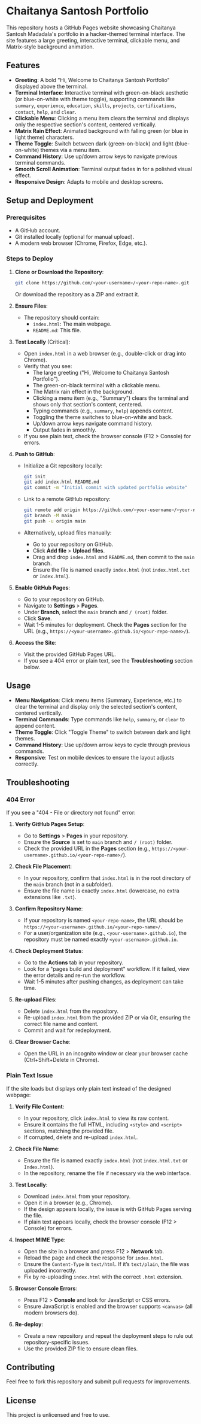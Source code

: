 # Chaitanya Santosh Portfolio

This repository hosts a GitHub Pages website showcasing Chaitanya Santosh Madadala's portfolio in a hacker-themed terminal interface. The site features a large greeting, interactive terminal, clickable menu, and Matrix-style background animation.

## Features

- **Greeting**: A bold "Hi, Welcome to Chaitanya Santosh Portfolio" displayed above the terminal.
- **Terminal Interface**: Interactive terminal with green-on-black aesthetic (or blue-on-white with theme toggle), supporting commands like `summary`, `experience`, `education`, `skills`, `projects`, `certifications`, `contact`, `help`, and `clear`.
- **Clickable Menu**: Clicking a menu item clears the terminal and displays only the respective section's content, centered vertically.
- **Matrix Rain Effect**: Animated background with falling green (or blue in light theme) characters.
- **Theme Toggle**: Switch between dark (green-on-black) and light (blue-on-white) themes via a menu item.
- **Command History**: Use up/down arrow keys to navigate previous terminal commands.
- **Smooth Scroll Animation**: Terminal output fades in for a polished visual effect.
- **Responsive Design**: Adapts to mobile and desktop screens.

## Setup and Deployment

### Prerequisites

- A GitHub account.
- Git installed locally (optional for manual upload).
- A modern web browser (Chrome, Firefox, Edge, etc.).

### Steps to Deploy

1. **Clone or Download the Repository**:

   ```bash
   git clone https://github.com/<your-username>/<your-repo-name>.git
   ```

   Or download the repository as a ZIP and extract it.

2. **Ensure Files**:

   - The repository should contain:
     - `index.html`: The main webpage.
     - `README.md`: This file.

3. **Test Locally** (Critical):

   - Open `index.html` in a web browser (e.g., double-click or drag into Chrome).
   - Verify that you see:
     - The large greeting ("Hi, Welcome to Chaitanya Santosh Portfolio").
     - The green-on-black terminal with a clickable menu.
     - The Matrix rain effect in the background.
     - Clicking a menu item (e.g., "Summary") clears the terminal and shows only that section's content, centered.
     - Typing commands (e.g., `summary`, `help`) appends content.
     - Toggling the theme switches to blue-on-white and back.
     - Up/down arrow keys navigate command history.
     - Output fades in smoothly.
   - If you see plain text, check the browser console (F12 > Console) for errors.

4. **Push to GitHub**:

   - Initialize a Git repository locally:

     ```bash
     git init
     git add index.html README.md
     git commit -m "Initial commit with updated portfolio website"
     ```

   - Link to a remote GitHub repository:

     ```bash
     git remote add origin https://github.com/<your-username>/<your-repo-name>.git
     git branch -M main
     git push -u origin main
     ```

   - Alternatively, upload files manually:

     - Go to your repository on GitHub.
     - Click **Add file** > **Upload files**.
     - Drag and drop `index.html` and `README.md`, then commit to the `main` branch.
     - Ensure the file is named exactly `index.html` (not `index.html.txt` or `Index.html`).

5. **Enable GitHub Pages**:

   - Go to your repository on GitHub.
   - Navigate to **Settings** > **Pages**.
   - Under **Branch**, select the `main` branch and `/ (root)` folder.
   - Click **Save**.
   - Wait 1-5 minutes for deployment. Check the **Pages** section for the URL (e.g., `https://<your-username>.github.io/<your-repo-name>/`).

6. **Access the Site**:

   - Visit the provided GitHub Pages URL.
   - If you see a 404 error or plain text, see the **Troubleshooting** section below.

## Usage

- **Menu Navigation**: Click menu items (Summary, Experience, etc.) to clear the terminal and display only the selected section's content, centered vertically.
- **Terminal Commands**: Type commands like `help`, `summary`, or `clear` to append content.
- **Theme Toggle**: Click "Toggle Theme" to switch between dark and light themes.
- **Command History**: Use up/down arrow keys to cycle through previous commands.
- **Responsive**: Test on mobile devices to ensure the layout adjusts correctly.

## Troubleshooting

### 404 Error

If you see a "404 - File or directory not found" error:

1. **Verify GitHub Pages Setup**:

   - Go to **Settings** > **Pages** in your repository.
   - Ensure the **Source** is set to `main` branch and `/ (root)` folder.
   - Check the provided URL in the **Pages** section (e.g., `https://<your-username>.github.io/<your-repo-name>/`).

2. **Check File Placement**:

   - In your repository, confirm that `index.html` is in the root directory of the `main` branch (not in a subfolder).
   - Ensure the file name is exactly `index.html` (lowercase, no extra extensions like `.txt`).

3. **Confirm Repository Name**:

   - If your repository is named `<your-repo-name>`, the URL should be `https://<your-username>.github.io/<your-repo-name>/`.
   - For a user/organization site (e.g., `<your-username>.github.io`), the repository must be named exactly `<your-username>.github.io`.

4. **Check Deployment Status**:

   - Go to the **Actions** tab in your repository.
   - Look for a "pages build and deployment" workflow. If it failed, view the error details and re-run the workflow.
   - Wait 1-5 minutes after pushing changes, as deployment can take time.

5. **Re-upload Files**:

   - Delete `index.html` from the repository.
   - Re-upload `index.html` from the provided ZIP or via Git, ensuring the correct file name and content.
   - Commit and wait for redeployment.

6. **Clear Browser Cache**:

   - Open the URL in an incognito window or clear your browser cache (Ctrl+Shift+Delete in Chrome).

### Plain Text Issue

If the site loads but displays only plain text instead of the designed webpage:

1. **Verify File Content**:

   - In your repository, click `index.html` to view its raw content.
   - Ensure it contains the full HTML, including `<style>` and `<script>` sections, matching the provided file.
   - If corrupted, delete and re-upload `index.html`.

2. **Check File Name**:

   - Ensure the file is named exactly `index.html` (not `index.html.txt` or `Index.html`).
   - In the repository, rename the file if necessary via the web interface.

3. **Test Locally**:

   - Download `index.html` from your repository.
   - Open it in a browser (e.g., Chrome).
   - If the design appears locally, the issue is with GitHub Pages serving the file.
   - If plain text appears locally, check the browser console (F12 > Console) for errors.

4. **Inspect MIME Type**:

   - Open the site in a browser and press F12 > **Network** tab.
   - Reload the page and check the response for `index.html`.
   - Ensure the `Content-Type` is `text/html`. If it’s `text/plain`, the file was uploaded incorrectly.
   - Fix by re-uploading `index.html` with the correct `.html` extension.

5. **Browser Console Errors**:

   - Press F12 > **Console** and look for JavaScript or CSS errors.
   - Ensure JavaScript is enabled and the browser supports `<canvas>` (all modern browsers do).

6. **Re-deploy**:

   - Create a new repository and repeat the deployment steps to rule out repository-specific issues.
   - Use the provided ZIP file to ensure clean files.

## Contributing

Feel free to fork this repository and submit pull requests for improvements.

## License

This project is unlicensed and free to use.